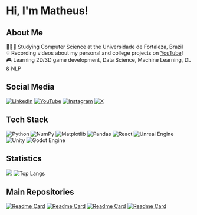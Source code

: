 # Hi, I'm Matheus!

## About Me

👩🏻‍🎓 Studying Computer Science at the Universidade de Fortaleza, Brazil <br/>
💡 Recording videos about my personal and college projects on [YouTube](https://www.youtube.com/@matheusnajal)! <br/>
🎮 Learning 2D/3D game development, Data Science, Machine Learning, DL & NLP

## Social Media

[![LinkedIn](https://img.shields.io/badge/linkedin-%230077B5.svg?style=for-the-badge&logo=linkedin&logoColor=white)](https://www.linkedin.com/in/matheus-najal-cruz-ba20b3296/) [![YouTube](https://img.shields.io/badge/YouTube-%23FF0000.svg?style=for-the-badge&logo=YouTube&logoColor=white)](https://www.youtube.com/@matheusnajal) [![Instagram](https://img.shields.io/badge/Instagram-%23E4405F.svg?style=for-the-badge&logo=Instagram&logoColor=white)](https://www.instagram.com/matheusnajal/) [![X](https://img.shields.io/badge/X-%23000000.svg?style=for-the-badge&logo=X&logoColor=white)](https://x.com/matheusnajal)

## Tech Stack

![Python](https://img.shields.io/badge/python-3670A0?style=for-the-badge&logo=python&logoColor=ffdd54) ![NumPy](https://img.shields.io/badge/numpy-%23013243.svg?style=for-the-badge&logo=numpy&logoColor=white) ![Matplotlib](https://img.shields.io/badge/Matplotlib-%23ffffff.svg?style=for-the-badge&logo=Matplotlib&logoColor=black) ![Pandas](https://img.shields.io/badge/pandas-%23150458.svg?style=for-the-badge&logo=pandas&logoColor=white) ![React](https://img.shields.io/badge/react-%2320232a.svg?style=for-the-badge&logo=react&logoColor=%2361DAFB) ![Unreal Engine](https://img.shields.io/badge/unrealengine-%23313131.svg?style=for-the-badge&logo=unrealengine&logoColor=white) ![Unity](https://img.shields.io/badge/unity-%23000000.svg?style=for-the-badge&logo=unity&logoColor=white) ![Godot Engine](https://img.shields.io/badge/GODOT-%23FFFFFF.svg?style=for-the-badge&logo=godot-engine) 
## Statistics

![](https://github-readme-stats.vercel.app/api?username=matheusnajal&show_icons=true&theme=algolia&line_height=20) ![Top Langs](https://github-readme-stats.vercel.app/api/top-langs/?username=matheusnajal&layout=compact&theme=algolia&card_width=330px)

## Main Repositories

[![Readme Card](https://github-readme-stats.vercel.app/api/pin/?username=matheusnajal&repo=Beecrowd&theme=algolia&cache_bust=${Math.random()})](https://github.com/matheusnajal/Beecrowd)
[![Readme Card](https://github-readme-stats.vercel.app/api/pin/?username=matheusnajal&repo=LeetCode&theme=algolia&cache_bust=${Math.random()})](https://github.com/matheusnajal/LeetCode)
[![Readme Card](https://github-readme-stats.vercel.app/api/pin/?username=matheusnajal&repo=Depths-of-the-Mind&theme=algolia&cache_bust=${Math.random()})](https://github.com/matheusnajal/Depths-of-the-Mind)
[![Readme Card](https://github-readme-stats.vercel.app/api/pin/?username=matheusnajal&repo=100-Days-Of-Code&theme=algolia&cache_bust=${Math.random()})](https://github.com/matheusnajal/100-Days-Of-Code)
